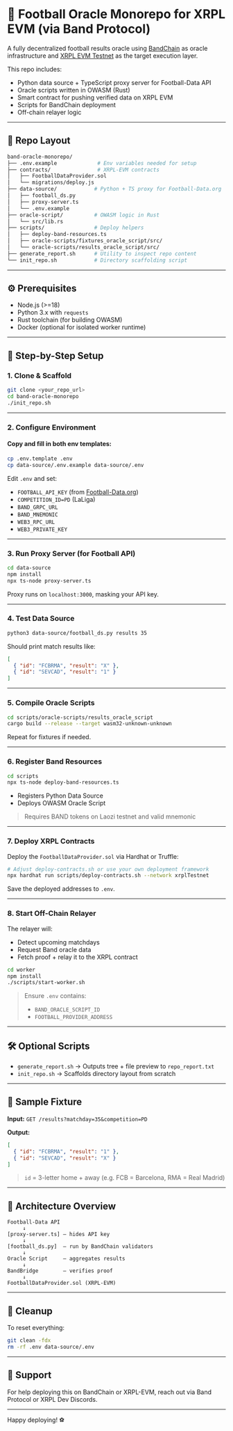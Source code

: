 # 📘 Football Oracle Monorepo for XRPL EVM (via Band Protocol)

A fully decentralized football results oracle using [BandChain](https://bandchain.org) as oracle infrastructure and [XRPL EVM Testnet](https://evm-sidechain.xrpl.org/) as the target execution layer.

This repo includes:

* Python data source + TypeScript proxy server for Football-Data API
* Oracle scripts written in OWASM (Rust)
* Smart contract for pushing verified data on XRPL EVM
* Scripts for BandChain deployment
* Off-chain relayer logic

---

## 📁 Repo Layout

```bash
band-oracle-monorepo/
├── .env.example             # Env variables needed for setup
├── contracts/               # XRPL-EVM contracts
│   ├── FootballDataProvider.sol
│   └── migrations/deploy.js
├── data-source/            # Python + TS proxy for Football-Data.org
│   ├── football_ds.py
│   ├── proxy-server.ts
│   └── .env.example
├── oracle-script/          # OWASM logic in Rust
│   └── src/lib.rs
├── scripts/                # Deploy helpers
│   ├── deploy-band-resources.ts
│   ├── oracle-scripts/fixtures_oracle_script/src/
│   └── oracle-scripts/results_oracle_script/src/
├── generate_report.sh      # Utility to inspect repo content
└── init_repo.sh            # Directory scaffolding script
```

---

## ⚙️ Prerequisites

* Node.js (>=18)
* Python 3.x with `requests`
* Rust toolchain (for building OWASM)
* Docker (optional for isolated worker runtime)

---

## 🚀 Step-by-Step Setup

### 1. Clone & Scaffold

```bash
git clone <your_repo_url>
cd band-oracle-monorepo
./init_repo.sh
```

---

### 2. Configure Environment

#### Copy and fill in both env templates:

```bash
cp .env.template .env
cp data-source/.env.example data-source/.env
```

Edit `.env` and set:

* `FOOTBALL_API_KEY` (from [Football-Data.org](https://www.football-data.org/))
* `COMPETITION_ID=PD` (LaLiga)
* `BAND_GRPC_URL`
* `BAND_MNEMONIC`
* `WEB3_RPC_URL`
* `WEB3_PRIVATE_KEY`

---

### 3. Run Proxy Server (for Football API)

```bash
cd data-source
npm install
npx ts-node proxy-server.ts
```

Proxy runs on `localhost:3000`, masking your API key.

---

### 4. Test Data Source

```bash
python3 data-source/football_ds.py results 35
```

Should print match results like:

```json
[
  { "id": "FCBRMA", "result": "X" },
  { "id": "SEVCAD", "result": "1" }
]
```

---

### 5. Compile Oracle Scripts

```bash
cd scripts/oracle-scripts/results_oracle_script
cargo build --release --target wasm32-unknown-unknown
```

Repeat for fixtures if needed.

---

### 6. Register Band Resources

```bash
cd scripts
npx ts-node deploy-band-resources.ts
```

* Registers Python Data Source
* Deploys OWASM Oracle Script

> Requires BAND tokens on Laozi testnet and valid mnemonic

---

### 7. Deploy XRPL Contracts

Deploy the `FootballDataProvider.sol` via Hardhat or Truffle:

```bash
# Adjust deploy-contracts.sh or use your own deployment framework
npx hardhat run scripts/deploy-contracts.sh --network xrplTestnet
```

Save the deployed addresses to `.env`.

---

### 8. Start Off-Chain Relayer

The relayer will:

* Detect upcoming matchdays
* Request Band oracle data
* Fetch proof + relay it to the XRPL contract

```bash
cd worker
npm install
./scripts/start-worker.sh
```

> Ensure `.env` contains:
>
> * `BAND_ORACLE_SCRIPT_ID`
> * `FOOTBALL_PROVIDER_ADDRESS`

---

## 🛠 Optional Scripts

* `generate_report.sh` → Outputs tree + file preview to `repo_report.txt`
* `init_repo.sh` → Scaffolds directory layout from scratch

---

## 🧪 Sample Fixture

**Input:** `GET /results?matchday=35&competition=PD`

**Output:**

```json
[
  { "id": "FCBRMA", "result": "1" },
  { "id": "SEVCAD", "result": "X" }
]
```

> `id` = 3-letter home + away (e.g. FCB = Barcelona, RMA = Real Madrid)

---

## 🧩 Architecture Overview

```text
Football-Data API
     ↓
[proxy-server.ts] — hides API key
     ↓
[football_ds.py]  — run by BandChain validators
     ↓
Oracle Script     — aggregates results
     ↓
BandBridge        — verifies proof
     ↓
FootballDataProvider.sol (XRPL-EVM)
```

---

## 🧼 Cleanup

To reset everything:

```bash
git clean -fdx
rm -rf .env data-source/.env
```

---

## 📮 Support

For help deploying this on BandChain or XRPL-EVM, reach out via Band Protocol or XRPL Dev Discords.

---

Happy deploying! ⚽
